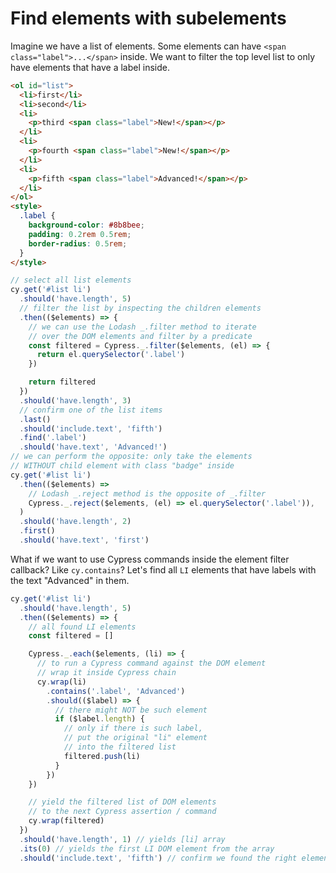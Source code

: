 # Find elements with subelements

Imagine we have a list of elements. Some elements can have `<span class="label">...</span>` inside. We want to filter the top level list to only have elements that have a label inside.

<!-- fiddle Find elements with labels inside -->

```html
<ol id="list">
  <li>first</li>
  <li>second</li>
  <li>
    <p>third <span class="label">New!</span></p>
  </li>
  <li>
    <p>fourth <span class="label">New!</span></p>
  </li>
  <li>
    <p>fifth <span class="label">Advanced!</span></p>
  </li>
</ol>
<style>
  .label {
    background-color: #8b8bee;
    padding: 0.2rem 0.5rem;
    border-radius: 0.5rem;
  }
</style>
```

```js
// select all list elements
cy.get('#list li')
  .should('have.length', 5)
  // filter the list by inspecting the children elements
  .then(($elements) => {
    // we can use the Lodash _.filter method to iterate
    // over the DOM elements and filter by a predicate
    const filtered = Cypress._.filter($elements, (el) => {
      return el.querySelector('.label')
    })

    return filtered
  })
  .should('have.length', 3)
  // confirm one of the list items
  .last()
  .should('include.text', 'fifth')
  .find('.label')
  .should('have.text', 'Advanced!')
// we can perform the opposite: only take the elements
// WITHOUT child element with class "badge" inside
cy.get('#list li')
  .then(($elements) =>
    // Lodash _.reject method is the opposite of _.filter
    Cypress._.reject($elements, (el) => el.querySelector('.label')),
  )
  .should('have.length', 2)
  .first()
  .should('have.text', 'first')
```

What if we want to use Cypress commands inside the element filter callback? Like `cy.contains`? Let's find all `LI` elements that have labels with the text "Advanced" in them.

```js
cy.get('#list li')
  .should('have.length', 5)
  .then(($elements) => {
    // all found LI elements
    const filtered = []

    Cypress._.each($elements, (li) => {
      // to run a Cypress command against the DOM element
      // wrap it inside Cypress chain
      cy.wrap(li)
        .contains('.label', 'Advanced')
        .should(($label) => {
          // there might NOT be such element
          if ($label.length) {
            // only if there is such label,
            // put the original "li" element
            // into the filtered list
            filtered.push(li)
          }
        })
    })

    // yield the filtered list of DOM elements
    // to the next Cypress assertion / command
    cy.wrap(filtered)
  })
  .should('have.length', 1) // yields [li] array
  .its(0) // yields the first LI DOM element from the array
  .should('include.text', 'fifth') // confirm we found the right element
```

<!-- fiddle.end -->
